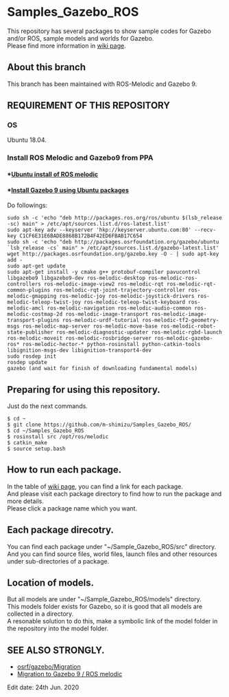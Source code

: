 # Samples_Gazebo_ROS
This repository has several packages to show sample codes for Gazebo and/or ROS, sample models and worlds for Gazebo.  
Please find more information in [wiki page](https://github.com/m-shimizu/Samples_Gazebo_ROS/wiki).  

## About this branch  
This branch has been maintained with ROS-Melodic and Gazebo 9.  

## REQUIREMENT OF THIS REPOSITORY

### OS
Ubuntu 18.04.  

### Install ROS Melodic and Gazebo9 from PPA
#### *[Ubuntu install of ROS melodic](http://wiki.ros.org/melodic/Installation/Ubuntu)
#### *[Install Gazebo 9 using Ubuntu packages](http://gazebosim.org/tutorials?cat=install&tut=install_ubuntu&ver=9.0)  
Do followings:

    sudo sh -c 'echo "deb http://packages.ros.org/ros/ubuntu $(lsb_release -sc) main" > /etc/apt/sources.list.d/ros-latest.list'  
    sudo apt-key adv --keyserver 'hkp://keyserver.ubuntu.com:80' --recv-key C1CF6E31E6BADE8868B172B4F42ED6FBAB17C654  
    sudo sh -c 'echo "deb http://packages.osrfoundation.org/gazebo/ubuntu `lsb_release -cs` main" > /etc/apt/sources.list.d/gazebo-latest.list'  
    wget http://packages.osrfoundation.org/gazebo.key -O - | sudo apt-key add -   
    sudo apt-get update  
    sudo apt-get install -y cmake g++ protobuf-compiler pavucontrol libgazebo9 libgazebo9-dev ros-melodic-desktop ros-melodic-ros-controllers ros-melodic-image-view2 ros-melodic-rqt ros-melodic-rqt-common-plugins ros-melodic-rqt-joint-trajectory-controller ros-melodic-gmapping ros-melodic-joy ros-melodic-joystick-drivers ros-melodic-teleop-twist-joy ros-melodic-teleop-twist-keyboard ros-melodic-amcl ros-melodic-navigation ros-melodic-audio-common ros-melodic-costmap-2d ros-melodic-image-transport ros-melodic-image-transport-plugins ros-melodic-urdf-tutorial ros-melodic-tf2-geometry-msgs ros-melodic-map-server ros-melodic-move-base ros-melodic-robot-state-publisher ros-melodic-diagnostic-updater ros-melodic-rgbd-launch ros-melodic-moveit ros-melodic-rosbridge-server ros-melodic-gazebo-ros* ros-melodic-hector-* python-rosinstall python-catkin-tools libignition-msgs-dev libignition-transport4-dev  
    sudo rosdep init  
    rosdep update  
    gazebo (and wait for finish of downloading fundamental models)  

## Preparing for using this repository.  
Just do the next commands.  

    $ cd ~  
    $ git clone https://github.com/m-shimizu/Samples_Gazebo_ROS/  
    $ cd ~/Samples_Gazebo_ROS  
    $ rosinstall src /opt/ros/melodic
    $ catkin_make  
    $ source setup.bash  

## How to run each package.  
In the table of [wiki page](https://github.com/m-shimizu/Samples_Gazebo_ROS/wiki), you can find a link for each package.  
And please visit each package directory to find how to run the package and more details.  
Please click a package name which you want.  

## Each package direcotry.  
You can find each package under "~/Sample_Gazebo_ROS/src" directory.  
And you can find source files, world files, launch files and other resources under sub-directories of a package.  

## Location of models.
But all models are under "~/Sample_Gazebo_ROS/models" directory.  
This models folder exists for Gazebo, so it is good that all models are collected in a directory.  
A resonable solution to do this, make a symbolic link of the model folder in the repository into the model folder.  

## SEE ALSO STRONGLY.  
* [osrf/gazebo/Migration](https://bitbucket.org/osrf/gazebo/src/default/Migration.md)  
* [Migration to Gazebo 9 / ROS melodic](https://github.com/wuwushrek/sim_cf/issues/2)  

Edit date: 24th Jun. 2020
